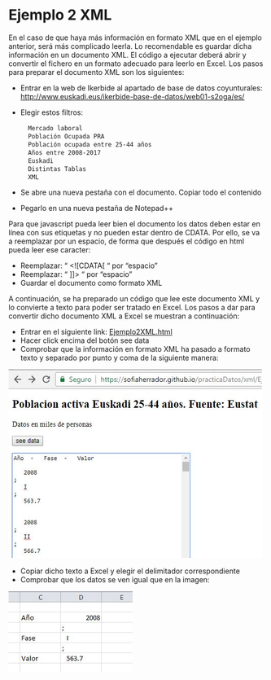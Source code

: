 # Ejemplo 2 XML

En el caso de que haya más información en formato XML que en el ejemplo anterior, será más complicado leerla. Lo recomendable es guardar dicha información en un documento XML. El código a ejecutar deberá abrir y convertir el fichero en un formato adecuado para leerlo en Excel.
Los pasos para preparar el documento XML son los siguientes:
- Entrar en la web de Ikerbide al apartado de base de datos coyunturales:
<http://www.euskadi.eus/ikerbide-base-de-datos/web01-s2oga/es/>
- Elegir estos filtros:

		Mercado laboral
		Población Ocupada PRA
		Población ocupada entre 25-44 años
		Años entre 2008-2017
		Euskadi
		Distintas Tablas
		XML
- Se abre una nueva pestaña con el documento. Copiar todo el contenido
- Pegarlo en una nueva pestaña de Notepad++

Para que javascript pueda leer bien el documento los datos deben estar en línea con sus etiquetas y no pueden estar dentro de CDATA. 
Por ello, se va a reemplazar por un espacio, de forma que después el código en html pueda leer ese caracter:
- Reemplazar: “ <![CDATA[ “  por  “espacio”
- Reemplazar: “ ]]>  “  por  “espacio”
- Guardar el documento como formato XML

A continuación, se ha preparado un código que lee este documento XML y lo convierte a texto para poder ser tratado en Excel.
Los pasos a dar para convertir dicho documento XML a Excel se muestran a continuación:
- Entrar en el siguiente link:
[Ejemplo2XML.html](../xml/Ejemplo2XML.html)
- Hacer click encima del botón see data
- Comprobar que la información en formato XML ha pasado a formato texto y separado por punto y coma de la siguiente manera:

![List of categories](../fotos/fotos/CapturaXml4.JPG)
- Copiar dicho texto a Excel y elegir el delimitador correspondiente
- Comprobar que los datos se ven igual que en la imagen:

![List of categories](../fotos/fotos/CapturaXml6.JPG)
